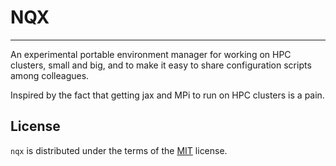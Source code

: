 # NQX

-----

An experimental portable environment manager for working on HPC clusters, small and big, and to make it
easy to share configuration scripts among colleagues.

Inspired by the fact that getting jax and MPi to run on HPC clusters is a pain.

## License

`nqx` is distributed under the terms of the [MIT](https://spdx.org/licenses/MIT.html) license.
